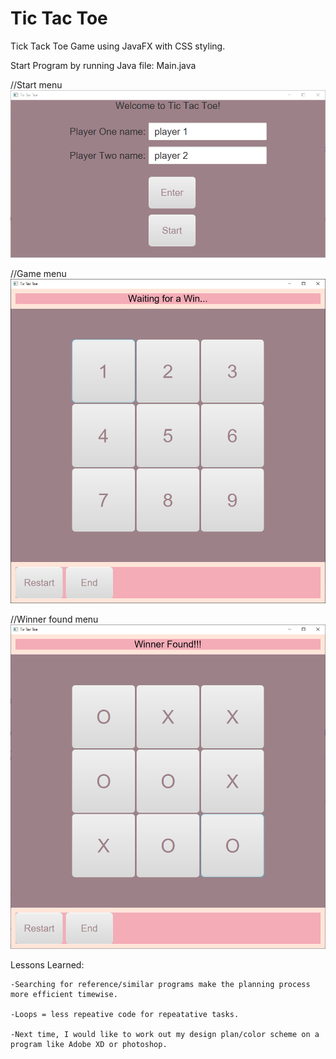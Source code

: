 # Tic Tac Toe
 Tick Tack Toe Game using JavaFX with CSS styling.
 
 Start Program by running Java file: Main.java
 
 //Start menu
 ![Tick Tack Toe Game starting screen](src/images/screenShots/firstPG.PNG)
 
 //Game menu
 ![Tick Tack Toe Game starting screen](src/images/screenShots/secondPG.PNG)
 
//Winner found menu
![Tick Tack Toe Game starting screen](src/images/screenShots/thirdPG.PNG)

Lessons Learned:

    -Searching for reference/similar programs make the planning process more efficient timewise.
 
    -Loops = less repeative code for repeatative tasks. 
 
    -Next time, I would like to work out my design plan/color scheme on a program like Adobe XD or photoshop. 

